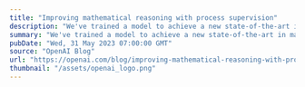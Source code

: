 ```yaml
---
title: "Improving mathematical reasoning with process supervision"
description: "We've trained a model to achieve a new state-of-the-art in mathematical problem solving by rewarding each correct step of reasoning (“process supervision”) instead of simply rewarding the correct final answer (“outcome supervision”). In addition to boosting performance relative to outcome supervision, process supervision also has an important alignment benefit: it directly trains the model to produce a chain-of-thought that is endorsed by humans."
summary: "We've trained a model to achieve a new state-of-the-art in mathematical problem solving by rewarding each correct step of reasoning (“process supervision”) instead of simply rewarding the correct final answer (“outcome supervision”). In addition to boosting performance relative to outcome supervision, process supervision also has an important alignment benefit: it directly trains the model to produce a chain-of-thought that is endorsed by humans."
pubDate: "Wed, 31 May 2023 07:00:00 GMT"
source: "OpenAI Blog"
url: "https://openai.com/blog/improving-mathematical-reasoning-with-process-supervision"
thumbnail: "/assets/openai_logo.png"
---
```


